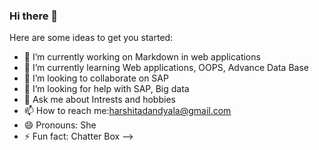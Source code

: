### Hi there 👋

Here are some ideas to get you started:

- 🔭 I’m currently working on Markdown in web applications
- 🌱 I’m currently learning Web applications, OOPS, Advance Data Base
- 👯 I’m looking to collaborate on SAP
- 🤔 I’m looking for help with SAP, Big data
- 💬 Ask me about Intrests and hobbies
- 📫 How to reach me:harshitadandyala@gmail.com
- 😄 Pronouns: She
- ⚡ Fun fact: Chatter Box 
-->
